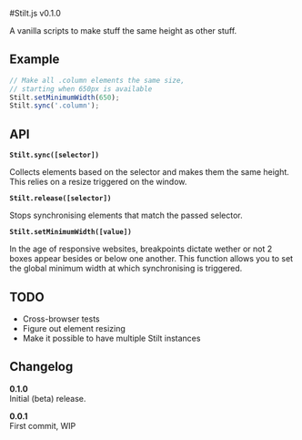 #Stilt.js v0.1.0

A vanilla scripts to make stuff the same height as other stuff.

## Example

````javascript
// Make all .column elements the same size,
// starting when 650px is available
Stilt.setMinimumWidth(650);
Stilt.sync('.column');
````

## API

**`Stilt.sync([selector])`**  

Collects elements based on the selector and makes them the same height. This relies on a resize triggered on the window.

**`Stilt.release([selector])`**  

Stops synchronising elements that match the passed selector.

**`Stilt.setMinimumWidth([value])`**  

In the age of responsive websites, breakpoints dictate wether or not 2 boxes appear besides or below one another. This function allows you to set the global minimum width at which synchronising is triggered.

## TODO

* Cross-browser tests
* Figure out element resizing
* Make it possible to have multiple Stilt instances

## Changelog

**0.1.0**  
Initial (beta) release.

**0.0.1**  
First commit, WIP